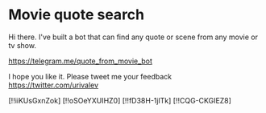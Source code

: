 # Movie quote search

Hi there. I've built a bot that can find any quote or scene from any movie or tv show.

https://telegram.me/quote_from_movie_bot

I hope you like it. Please tweet me your feedback https://twitter.com/urivalev

[!!iiKUsGxnZok]
[!!oSOeYXUIHZ0]
[!!fD38H-1jlTk]
[!!CQG-CKGIEZ8]
